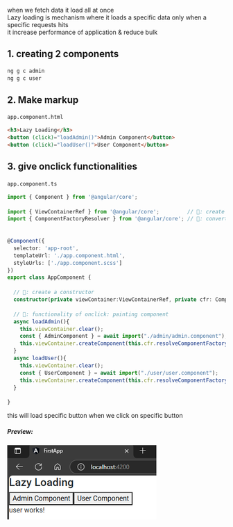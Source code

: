 when we fetch data it load all at once  
Lazy loading is mechanism where it loads a specific data only when a specific requests hits  
it increase performance of application & reduce bulk  

## 1. creating 2 components  
```sh
ng g c admin
ng g c user
```  

## 2. Make markup  
`app.component.html`  
```html
<h3>Lazy Loading</h3>
<button (click)="loadAdmin()">Admin Component</button>
<button (click)="loadUser()">User Component</button>
```  

## 3. give onclick functionalities  
`app.component.ts`  
```typescript
import { Component } from '@angular/core';

import { ViewContainerRef } from '@angular/core';         // 🔄: create a container like DIV
import { ComponentFactoryResolver } from '@angular/core'; // 🔄: converts Dynamic code into component


@Component({
  selector: 'app-root',
  templateUrl: './app.component.html',
  styleUrls: ['./app.component.scss']
})
export class AppComponent {

  // 🔄: create a constructor
  constructor(private viewContainer:ViewContainerRef, private cfr: ComponentFactoryResolver){}

  // 🔄: functionality of onclick: painting component
  async loadAdmin(){
    this.viewContainer.clear();
    const { AdminComponent } = await import("./admin/admin.component");
    this.viewContainer.createComponent(this.cfr.resolveComponentFactory(AdminComponent));
  }
  async loadUser(){
    this.viewContainer.clear();
    const { UserComponent } = await import("./user/user.component");
    this.viewContainer.createComponent(this.cfr.resolveComponentFactory(UserComponent));
  }
 
} 
```  
this will load specific button when we click on specific button
##### Preview:  
![alt](../../z_Images/05/01.png)  